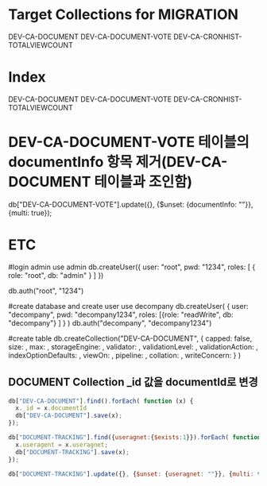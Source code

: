 # Target Collections for MIGRATION
DEV-CA-DOCUMENT
DEV-CA-DOCUMENT-VOTE
DEV-CA-CRONHIST-TOTALVIEWCOUNT

# Index
DEV-CA-DOCUMENT
DEV-CA-DOCUMENT-VOTE
DEV-CA-CRONHIST-TOTALVIEWCOUNT

# DEV-CA-DOCUMENT-VOTE 테이블의 documentInfo 항목 제거(DEV-CA-DOCUMENT 테이블과 조인함)
db["DEV-CA-DOCUMENT-VOTE"].update({}, {$unset: {documentInfo: ""}}, {multi: true});

# ETC

#login admin
use admin
db.createUser({
  user: "root",
  pwd: "1234",
  roles: [ { role: "root", db: "admin" } ]
})

db.auth("root", "1234")

#create database and create user
use decompany
db.createUser(
   {
     user: "decompany",
     pwd: "decompany1234",
     roles: [{role: "readWrite", db: "decompany"} ]
   }
)
db.auth("decompany", "decompany1234")

#create table
db.createCollection("DEV-CA-DOCUMENT", { capped: false,
                              size: <number>,
                              max: <number>,
                              storageEngine: <document>,
                              validator: <document>,
                              validationLevel: <string>,
                              validationAction: <string>,
                              indexOptionDefaults: <document>,
                              viewOn: <string>,
                              pipeline: <pipeline>,
                              collation: <document>,
                              writeConcern: <document>} )

 




## DOCUMENT Collection _id 값을 documentId로 변경

```javascript
db["DEV-CA-DOCUMENT"].find().forEach( function (x) {
  x._id = x.documentId
  db["DEV-CA-DOCUMENT"].save(x);
});
```



```javascript
db["DOCUMENT-TRACKING"].find({useragnet:{$exists:1}}).forEach( function (x) {
  x.useragent = x.useragnet;
  db["DOCUMENT-TRACKING"].save(x);
});

db["DOCUMENT-TRACKING"].update({}, {$unset: {useragnet: ""}}, {multi: true});
```

